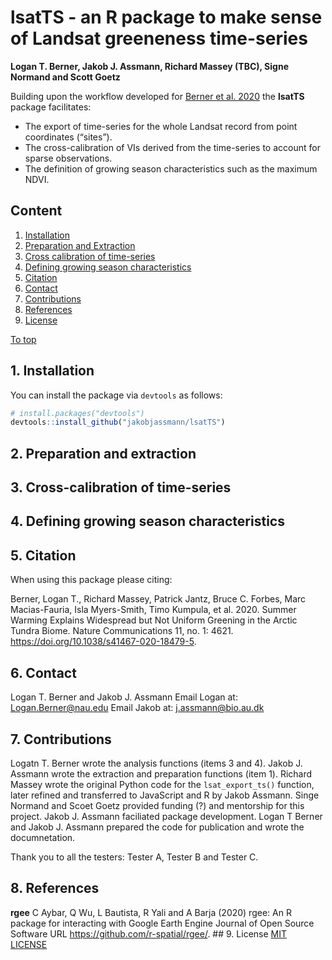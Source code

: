 
<!-- README.md is generated from README.Rmd. Please edit that file -->

# lsatTS - an R package to make sense of Landsat greeneness time-series

<!-- badges: start -->

<!-- badges: end -->

**Logan T. Berner, Jakob J. Assmann, Richard Massey (TBC), Signe Normand
and Scott Goetz**

Building upon the workflow developed for [Berner et
al. 2020](https://www.nature.com/articles/s41467-020-18479-5) the
**lsatTS** package facilitates:

  - The export of time-series for the whole Landsat record from point
    coordinates (“sites”).
  - The cross-calibration of VIs derived from the time-series to account
    for sparse observations.
  - The definition of growing season characteristics such as the maximum
    NDVI.

## Content

1.  [Installation](#1.-Installation)
2.  [Preparation and Extraction](#2.-Preparation-and-extraction%5D)
3.  [Cross calibration of
    time-series](#3.-Cross-calibration-of-time-series)
4.  [Defining growing season
    characteristics](#4.-Defining-growing-season-characteristics)
5.  [Citation](#5.-Citation)
6.  [Contact](#6.-Contact)
7.  [Contributions](#7.-Contributions)
8.  [References](#8.-References)
9.  [License](#9-License)

[To top](#Content)

## 1\. Installation

You can install the package via `devtools` as follows:

``` r
# install.packages("devtools")
devtools::install_github("jakobjassmann/lsatTS")
```

## 2\. Preparation and extraction

## 3\. Cross-calibration of time-series

## 4\. Defining growing season characteristics

## 5\. Citation

When using this package please citing:

Berner, Logan T., Richard Massey, Patrick Jantz, Bruce C. Forbes, Marc
Macias-Fauria, Isla Myers-Smith, Timo Kumpula, et al. 2020. Summer
Warming Explains Widespread but Not Uniform Greening in the Arctic
Tundra Biome. Nature Communications 11, no. 1: 4621.
<https://doi.org/10.1038/s41467-020-18479-5>.

## 6\. Contact

Logan T. Berner and Jakob J. Assmann Email Logan at:
<Logan.Berner@nau.edu> Email Jakob at: <j.assmann@bio.au.dk>

## 7\. Contributions

Logatn T. Berner wrote the analysis functions (items 3 and 4). Jakob J.
Assmann wrote the extraction and preparation functions (item 1). Richard
Massey wrote the original Python code for the `lsat_export_ts()`
function, later refined and transferred to JavaScript and R by Jakob
Assmann. Singe Normand and Scoet Goetz provided funding (?) and
mentorship for this project. Jakob J. Assmann faciliated package
development. Logan T Berner and Jakob J. Assmann prepared the code for
publication and wrote the documnetation.

Thank you to all the testers: Tester A, Tester B and Tester C.

## 8\. References

**rgee** C Aybar, Q Wu, L Bautista, R Yali and A Barja (2020) rgee: An R
package for interacting with Google Earth Engine Journal of Open Source
Software URL <https://github.com/r-spatial/rgee/>. \#\# 9. License [MIT
LICENSE](LICENSE)
